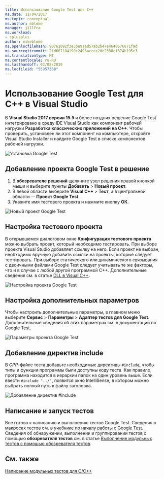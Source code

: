 ```yaml
---
title: Использование Google Test для C++
ms.date: 11/04/2017
ms.topic: conceptual
ms.author: mblome
manager: jillfra
ms.workload:
- cplusplus
author: mikeblome
ms.openlocfilehash: 90761092f3e3be9aad57ab2b47e4648676871f9d
ms.sourcegitcommit: 21d667104199c2493accec20c2388cf674b195c3
ms.translationtype: HT
ms.contentlocale: ru-RU
ms.lasthandoff: 02/08/2019
ms.locfileid: "55957368"
---
```

# <a name="how-to-use-google-test-for-c-in-visual-studio"></a>Использование Google Test для C++ в Visual Studio
В **Visual Studio 2017 версии 15.5** и более поздних решение Google Test интегрировано в среду IDE Visual Studio как компонент рабочей нагрузки **Разработка классических приложений на C++**. Чтобы проверить, установлен ли этот компонент на компьютере, откройте Visual Studio Installer и найдите Google Test в списке компонентов рабочей нагрузки.

![Установка Google Test](media/cpp-google-component.png)

## <a name="add-a-google-test-project-to-the-solution"></a>Добавление проекта Google Test в решение
1. В **обозревателе решений** щелкните узел решения правой кнопкой мыши и выберите пункты **Добавить** > **Новый проект**.
2. В левой области выберите **Visual C++** > **Тест**, а в центральной области — **Проект Google Test**.
3. Укажите имя тестового проекта и нажмите кнопку **ОК**.

![Новый проект Google Test](media/cpp-gtest-new-project.png)

## <a name="configure-the-test-project"></a>Настройка тестового проекта
В открывшемся диалоговом окне **Конфигурация тестового проекта** можно выбрать проект, который необходимо тестировать. При выборе проекта Visual Studio добавляет ссылку на него. Если проект не выбран, необходимо вручную добавить ссылки на проекты, которые следует тестировать. При выборе статического или динамического связывания с двоичными файлами Google Test следует учитывать те же факторы, что и в случае с любой другой программой C++. Дополнительные сведения см. в статье [DLL в Visual C++](/cpp/build/dlls-in-visual-cpp).

 ![Настройка проекта Google Test](media/cpp-gtest-config.png)

## <a name="set-additional-options"></a>Настройка дополнительных параметров
Чтобы настроить дополнительные параметры, в главном меню выберите **Сервис** > **Параметры** > **Адаптер тестов для Google Test**. Дополнительные сведения об этих параметрах см. в документации по Google Test.

 ![Параметры проекта Google Test](media/cpp-gtest-settings.png)

## <a name="add-include-directives"></a>Добавление директив include
В *CPP*-файле теста добавьте необходимые директивы `#include`, чтобы типы и функции программы были доступны коду теста. Как правило, программа находится в иерархии папок на один уровень выше. Если ввести `#include "../"`, появится окно IntelliSense, в котором можно выбрать полный путь к файлу заголовка.

![Добавление директив #include](media/cpp-gtest-includes.png)

## <a name="write-and-run-tests"></a>Написание и запуск тестов
Все готово к написанию и выполнению тестов Google Test. Сведения о макросах тестов см. в [учебнике по началу работы с Google Test](https://github.com/google/googletest/blob/master/googletest/docs/primer.md). Сведения об обнаружении, выполнении и группировании тестов с помощью **обозревателя тестов** см. в статье [Выполнение модульных тестов с помощью обозревателя тестов](run-unit-tests-with-test-explorer.md).

## <a name="see-also"></a>См. также
[Написание модульных тестов для C/C++](writing-unit-tests-for-c-cpp.md)
